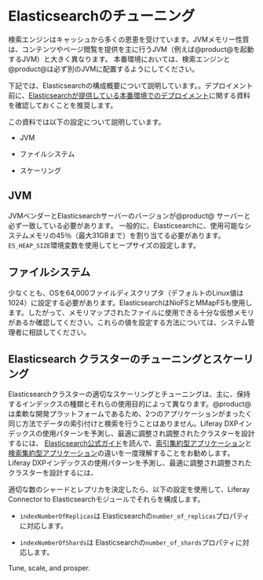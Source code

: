 # Elasticsearchのチューニング

検索エンジンはキャッシュから多くの恩恵を受けています。JVMメモリー性質は、コンテンツやページ閲覧を提供を主に行うJVM（例えば@product@を起動するJVM）と大きく異なります。
本番環境においては、検索エンジンと@product@は必ず別のJVMに配置するようにしてください。


下記では、Elasticsearchの構成概要について説明しています。。デプロイメント前に、[Elasticsearchが提供している本番環境でのデプロイメント](https://www.elastic.co/guide/en/elasticsearch/guide/current/index.html)に関する資料を確認しておくことを推奨します。

この資料では以下の設定について説明しています。

- JVM
- ファイルシステム

- スケーリング

## JVM [](id=jvm)

JVMベンダーとElasticsearchサーバーのバージョンが@product@ サーバーと必ず一致している必要があります。
一般的に、Elasticsearchに、使用可能なシステムメモリの45％（最大31GBまで）を割り当てる必要があります。`ES_HEAP_SIZE`環境変数を使用してヒープサイズの設定します。

## ファイルシステム[](id=file-system)

少なくとも、OSを64,000ファイルディスクリプタ（デフォルトのLinux値は1024）に設定する必要があります。ElasticsearchはNioFSとMMapFSも使用します。したがって、メモリマップされたファイルに使用できる十分な仮想メモリがあるか確認してください。これらの値を設定する方法については、システム管理者に相談してください。

## Elasticsearch クラスターのチューニングとスケーリング[](id=tuning-and-scaling-an-elasticsearch-cluster)

Elasticsearchクラスターの適切なスケーリングとチューニングは、主に、保持するインデックスの種類とそれらの使用目的によって異なります。@product@は柔軟な開発プラットフォームであるため、2つのアプリケーションがまったく同じ方法でデータの索引付けと検索を行うことはありません。Liferay DXPインデックスの使用パターンを予測し、最適に調整され調整されたクラスターを設計するには、 [Elasticsearch公式ガイド](https://www.elastic.co/guide/en/elasticsearch/guide/master/distributed-cluster.html)を読んで、[索引集約型アプリケーション](https://www.elastic.co/guide/en/elasticsearch/reference/master/tune-for-indexing-speed.html)と[検索集約型アプリケーション](https://www.elastic.co/guide/en/elasticsearch/reference/master/tune-for-search-speed.html)の違いを一度理解することをお勧めします。
Liferay DXPインデックスの使用パターンを予測し、最適に調整され調整されたクラスターを設計するには、

適切な数のシャードとレプリカを決定したら、以下の設定を使用して、Liferay Connector to Elasticsearchモジュールでそれらを構成します。

- `indexNumberOfReplicas`は Elasticsearchの`number_of_replicas`プロパティに対応します。

- `indexNumberOfShards`は Elasticsearchの`number_of_shards`プロパティに対応します。


Tune, scale, and prosper.

